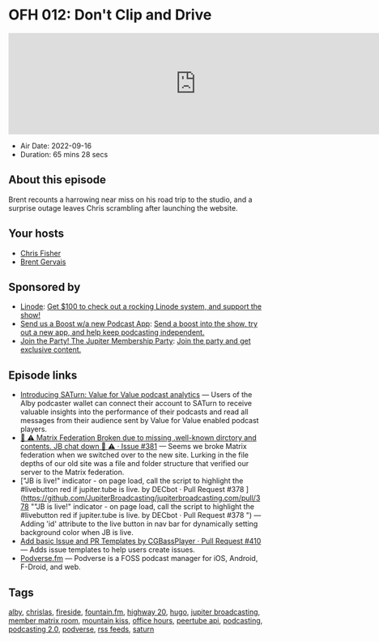 # OFH 012: Don't Clip and Drive

<iframe src="https://player.fireside.fm/v2/MkcqFyfv+-LSTGL-p?theme=dark" width="740" height="200" frameborder="0" scrolling="no"></iframe>

* Air Date: 2022-09-16
* Duration: 65 mins 28 secs

## About this episode

Brent recounts a harrowing near miss on his road trip to the studio, and a surprise outage leaves Chris scrambling after launching the website.

## Your hosts
* [Chris Fisher](https://www.officehours.hair/hosts/chrislas)
* [Brent Gervais](https://www.officehours.hair/hosts/brentgervais)

## Sponsored by

  * [Linode](https://linode.com/jupiter): [Get $100 to check out a rocking Linode system, and support the show!](https://linode.com/jupiter)
  * [Send us a Boost w/a new Podcast App](http://newpodcastapps.com/): [Send a boost into the show, try out a new app, and help keep podcasting independent. ](http://newpodcastapps.com/)
  * [Join the Party! The Jupiter Membership Party](https://www.jupiter.party/): [Join the party and get exclusive content. ](https://www.jupiter.party/)



## Episode links

  * [Introducing SATurn: Value for Value podcast analytics](https://blog.getalby.com/saturn/ "Introducing SATurn: Value for Value podcast analytics") — Users of the Alby podcaster wallet can connect their account to SATurn to receive valuable insights into the performance of their podcasts and read all messages from their audience sent by Value for Value enabled podcast players.
  * [🚨 ⚠️ Matrix Federation Broken due to missing .well-known dirctory and contents. JB chat down 🚨 ⚠️ · Issue #381](https://github.com/JupiterBroadcasting/jupiterbroadcasting.com/issues/381 "🚨 ⚠️ Matrix Federation Broken due to missing .well-known dirctory and contents. JB chat down 🚨 ⚠️ · Issue #381") — Seems we broke Matrix federation when we switched over to the new site. Lurking in the file depths of our old site was a file and folder structure that verified our server to the Matrix federation. 
  * ["JB is live!" indicator - on page load, call the script to highlight the #livebutton red if jupiter.tube is live. by DECbot · Pull Request #378 ](https://github.com/JupiterBroadcasting/jupiterbroadcasting.com/pull/378 ""JB is live!" indicator - on page load, call the script to highlight the #livebutton red if jupiter.tube is live. by DECbot · Pull Request #378 ") — Adding 'id' attribute to the live button in nav bar for dynamically setting background color when JB is live.
  * [Add basic Issue and PR Templates by CGBassPlayer · Pull Request #410](https://github.com/JupiterBroadcasting/jupiterbroadcasting.com/pull/410 "Add basic Issue and PR Templates by CGBassPlayer · Pull Request #410") — Adds issue templates to help users create issues. 
  * [Podverse.fm](https://podverse.fm/about "Podverse.fm") — Podverse is a FOSS podcast manager for iOS, Android, F-Droid, and web. 



## Tags

[alby](https://www.officehours.hair/tags/alby), [chrislas](https://www.officehours.hair/tags/chrislas), [fireside](https://www.officehours.hair/tags/fireside), [fountain.fm](https://www.officehours.hair/tags/fountain.fm), [highway 20](https://www.officehours.hair/tags/highway%2020), [hugo](https://www.officehours.hair/tags/hugo), [jupiter broadcasting](https://www.officehours.hair/tags/jupiter%20broadcasting), [member matrix room](https://www.officehours.hair/tags/member%20matrix%20room), [mountain kiss](https://www.officehours.hair/tags/mountain%20kiss), [office hours](https://www.officehours.hair/tags/office%20hours), [peertube api](https://www.officehours.hair/tags/peertube%20api), [podcasting](https://www.officehours.hair/tags/podcasting), [podcasting 2.0](https://www.officehours.hair/tags/podcasting%202.0), [podverse](https://www.officehours.hair/tags/podverse), [rss feeds](https://www.officehours.hair/tags/rss%20feeds), [saturn](https://www.officehours.hair/tags/saturn)